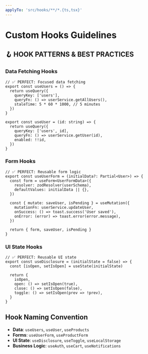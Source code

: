 ```yaml
---
applyTo: 'src/hooks/**/*.{ts,tsx}'
---
```

# Custom Hooks Guidelines

## 🪝 HOOK PATTERNS & BEST PRACTICES

### Data Fetching Hooks
```tsx
// ✅ PERFECT: Focused data fetching
export const useUsers = () => {
  return useQuery({
    queryKey: ['users'],
    queryFn: () => userService.getAllUsers(),
    staleTime: 5 * 60 * 1000, // 5 minutes
  })
}

export const useUser = (id: string) => {
  return useQuery({
    queryKey: ['users', id],
    queryFn: () => userService.getUser(id),
    enabled: !!id,
  })
}
```

### Form Hooks
```tsx
// ✅ PERFECT: Reusable form logic
export const useUserForm = (initialData?: Partial<User>) => {
  const form = useForm<UserFormData>({
    resolver: zodResolver(userSchema),
    defaultValues: initialData || {},
  })

  const { mutate: saveUser, isPending } = useMutation({
    mutationFn: userService.updateUser,
    onSuccess: () => toast.success('User saved'),
    onError: (error) => toast.error(error.message),
  })

  return { form, saveUser, isPending }
}
```

### UI State Hooks
```tsx
// ✅ PERFECT: Reusable UI state
export const useDisclosure = (initialState = false) => {
  const [isOpen, setIsOpen] = useState(initialState)
  
  return {
    isOpen,
    open: () => setIsOpen(true),
    close: () => setIsOpen(false),
    toggle: () => setIsOpen(prev => !prev),
  }
}
```

## Hook Naming Convention
- **Data**: `useUsers`, `useUser`, `useProducts`
- **Forms**: `useUserForm`, `useProductForm`
- **UI State**: `useDisclosure`, `useToggle`, `useLocalStorage`
- **Business Logic**: `useAuth`, `useCart`, `useNotifications`
